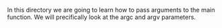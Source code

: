 In this directory we are going to learn how to pass
arguments to the main function.
We will precifically look at the argc and argv parameters.
